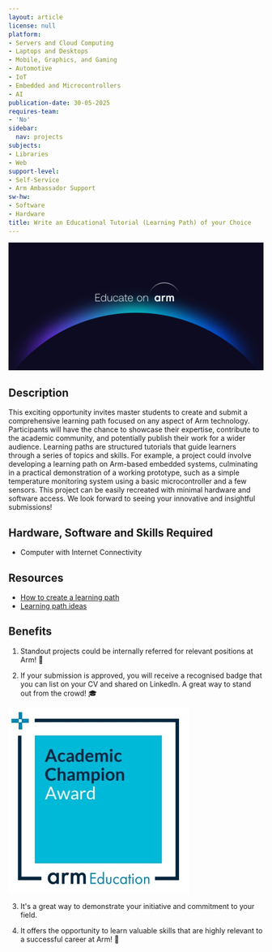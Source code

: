 ```yaml
---
layout: article
license: null
platform:
- Servers and Cloud Computing
- Laptops and Desktops
- Mobile, Graphics, and Gaming
- Automotive
- IoT
- Embedded and Microcontrollers
- AI
publication-date: 30-05-2025
requires-team:
- 'No'
sidebar:
  nav: projects
subjects:
- Libraries
- Web
support-level:
- Self-Service
- Arm Ambassador Support
sw-hw:
- Software
- Hardware
title: Write an Educational Tutorial (Learning Path) of your Choice
---
```


<img class="image image--xl" src="./images/Educate_on_Arm_banner.png"/>


## Description
This exciting opportunity invites master students to create and submit a comprehensive learning path focused on any aspect of Arm technology. Participants will have the chance to showcase their expertise, contribute to the academic community, and potentially publish their work for a wider audience. Learning paths are structured tutorials that guide learners through a series of topics and skills. For example, a project could involve developing a learning path on Arm-based embedded systems, culminating in a practical demonstration of a working prototype, such as a simple temperature monitoring system using a basic microcontroller and a few sensors. This project can be easily recreated with minimal hardware and software access. We look forward to seeing your innovative and insightful submissions!

## Hardware, Software and Skills Required

- Computer with Internet Connectivity

## Resources
- [How to create a learning path](https://learn.arm.com/learning-paths/cross-platform/_example-learning-path/)
- [Learning path ideas](https://github.com/ArmDeveloperEcosystem/arm-learning-paths/discussions/categories/ideas-for-new-learning-paths)

## Benefits 

1. Standout projects could be internally referred for relevant positions at Arm! :page_with_curl:

2. If your submission is approved, you will receive a recognised badge that you can list on your CV and shared on LinkedIn. A great way to stand out from the crowd! :mortar_board:

<img class="image image--l" src="./images/ACA_badge.jpg"/>

3. It's a great way to demonstrate your initiative and commitment to your field. 

4. It offers the opportunity to learn valuable skills that are highly relevant to a successful career at Arm!  :tada: